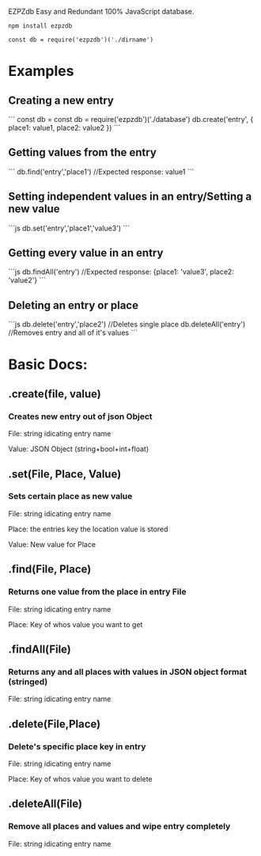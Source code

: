 EZPZdb
Easy and Redundant 100% JavaScript database.
```
npm install ezpzdb
```
```
const db = require('ezpzdb')('./dirname')
```
  <h1>Examples</h1>
<h2> Creating a new entry</h2>
```
const db = const db = require('ezpzdb')('./database')
db.create('entry', {
  place1: value1,
  place2: value2
})
```
<h2> Getting values from the entry </h2>
```
db.find('entry','place1')
//Expected response: value1
```
<h2> Setting independent values in an entry/Setting a new value</h2>
```js
db.set('entry','place1','value3')
```
<h2> Getting every value in an entry </h2>
```js
db.findAll('entry')
//Expected response: {place1: 'value3', place2: 'value2'}
```
<h2> Deleting an entry or place </h2>
```js
db.delete('entry','place2')
//Deletes single place
db.deleteAll('entry')
//Removes entry and all of it's values
```

  <h1>Basic Docs:</h1>
 
 
  <h2>.create(file, value)</h2>
  <h3>Creates new entry out of json Object </h3>
  
File: string idicating entry name
       
Value: JSON Object (string+bool+int+float) 
 
 
  <h2>.set(File, Place, Value)</h2>
  <h3>Sets certain place as new value</h3>

File: string idicating entry name

Place: the entries key the location value is stored

Value: New value for Place


  <h2>.find(File, Place)</h2>
  <h3>Returns one value from the place in entry File</h3>

File: string idicating entry name

Place: Key of whos value you want to get


  <h2>.findAll(File)</h2>
  <h3>Returns any and all places with values in JSON object format (stringed)</h3>

File: string idicating entry name

  
  <h2>.delete(File,Place)</h2>
  <h3>Delete's specific place key in entry</h3>

File: string idicating entry name

Place: Key of whos value you want to delete
  
  
  <h2>.deleteAll(File)</h2>
  <h3>Remove all places and values and wipe entry completely</h3>

File: string idicating entry name
